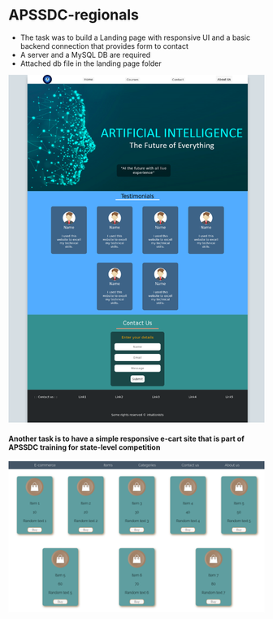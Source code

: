 # APSSDC-regionals
- The task was to build a Landing page with responsive UI and a basic backend connection that provides form to contact
- A server and a MySQL DB are required
- Attached db file in the landing page folder

![Demo Image](https://github.com/KingMohan45/APSSDC-regionals/blob/master/landing_page/demo_.png)

#### Another task is to have a simple responsive e-cart site that is part of APSSDC training for state-level competition

![Demo Image](https://github.com/KingMohan45/APSSDC-regionals/blob/master/e-cart_1/Demo_cart.png)
